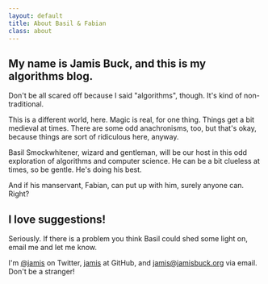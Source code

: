```yaml
---
layout: default
title: About Basil & Fabian
class: about
---
```


My name is Jamis Buck, and this is my algorithms blog.
----

Don't be all scared off because I said "algorithms", though. It's
kind of non-traditional.

This is a different world, here. Magic is real, for one thing. Things
get a bit medieval at times. There are some odd anachronisms, too, but
that's okay, because things are sort of ridiculous here, anyway.

Basil Smockwhitener, wizard and gentleman, will be our host in this odd
exploration of algorithms and computer science. He can be a bit clueless
at times, so be gentle. He's doing his best.

And if his manservant, Fabian, can put up with him, surely anyone can.
Right?


I love suggestions!
-------------------

Seriously. If there is a problem you think Basil could shed some light on,
email me and let me know.

I'm [@jamis](http://twitter.com/jamis) on Twitter, [jamis](http://github.com/jamis)
at GitHub, and [jamis@jamisbuck.org](mailto:jamis@jamisbuck.org) via email.
Don't be a stranger!
